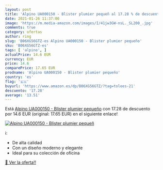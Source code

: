 ```yaml
---
layout: post
title: 'Alpino UA000150 - Blister plumier pequeñ al 17.28 % de descuento'
date: 2021-01-26 11:37:00
image: 'https://m.media-amazon.com/images/I/41jw3GW-nsL._SL200_.jpg'
comments: true
category: ofertas
author: ring
slug: 'B06XG56GTZ-es Alpino UA000150 - Blister plumier pequeño'
sku: 'B06XG56GTZ-es'
tags: [ 'alpino', ]
actualPrice: 14.6 EUR
currency: EUR
price: 14.6
comparePrice: 17.65 EUR
prodname: 'Alpino UA000150 - Blister plumier pequeño'
country: 'es'
flag: '🇪🇸'
buyurl: 'https://www.amazon.es/dp/B06XG56GTZ/?tag=tolees-21'
descuento: '17.28'
average: '13.51'
---
```


Está [Alpino UA000150 - Blister plumier pequeño](https://www.amazon.es/dp/B06XG56GTZ/?tag=tolees-21) con 17.28 de descuento por 14.6 EUR (original: 17.65 EUR) en el siguiente enlace!

[![Alpino UA000150 - Blister plumier pequeñ](https://m.media-amazon.com/images/I/41jw3GW-nsL._SL200_.jpg)](https://www.amazon.es/dp/B06XG56GTZ/?tag=tolees-21)

ℹ️:

- De alta calidad
- Con un diseño moderno y elegante
- Ideal para su colección de oficina

[🛒 Ver la oferta!!](https://www.amazon.es/dp/B06XG56GTZ/?tag=tolees-21)
